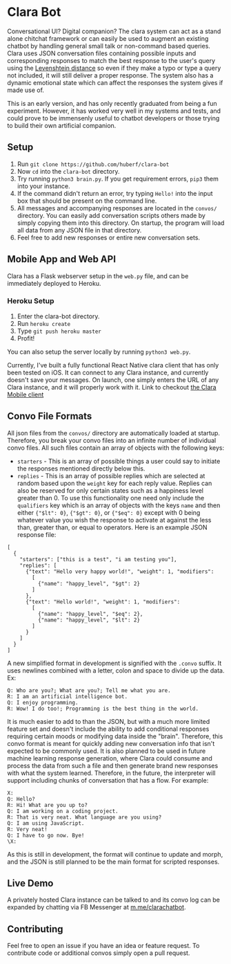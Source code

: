 # Clara Bot

Conversational UI? Digital companion? The clara system can act as a stand alone chitchat framework or can easily be used to augment an existing chatbot by handling general small talk or non-command based queries. Clara uses JSON conversation files containing possible inputs and corresponding responses to match the best response to the user's query using the [Levenshtein distance](https://en.wikipedia.org/wiki/Levenshtein_distance) so even if they make a typo or type a query not included, it will still deliver a proper response. The system also has a dynamic emotional state which can affect the responses the system gives if made use of.

This is an early version, and has only recently graduated from being a fun experiment. However, it has worked very well in my systems and tests, and could prove to be immensenly useful to chatbot developers or those trying to build their own artificial companion.

## Setup

1. Run `git clone https://github.com/huberf/clara-bot`
2. Now `cd` into the `clara-bot` directory.
3. Try running `python3 brain.py`. If you get requirement errors, `pip3` them
   into your instance.
4. If the command didn't return an error, try typing `Hello!` into the input box
   that should be present on the command line.
5. All messages and accompanying responses are located in the `convos/`
   directory. You can easily add conversation scripts others made by simply
   copying them into this directory. On startup, the program will load all data
   from any JSON file in that directory.
6. Feel free to add new responses or entire new conversation sets.

## Mobile App and Web API

Clara has a Flask webserver setup in the `web.py` file, and can be immediately
deployed to Heroku.

### Heroku Setup
1. Enter the clara-bot directory.
2. Run `heroku create`
3. Type `git push heroku master`
4. Profit!

You can also setup the server locally by running `python3 web.py`.

Currently, I've built a fully functional React Native clara client that has only
been tested on iOS. It can connect to any Clara instance, and currently doesn't
save your messages. On launch, one simply enters the URL of any Clara instance,
and it will properly work with it.
Link to checkout [the Clara Mobile
client](https://github.com/huberf/clara-mobile)

## Convo File Formats
All json files from the `convos/` directory are automatically loaded at startup.
Therefore, you break your convo files into an infinite number of individual
convo files. All such files contain an array of objects with the following keys:
* `starters` - This is an array of possible things a user could say to initiate
  the responses mentioned directly below this.
* `replies` - This is an array of possible replies which are selected at random
  based upon the `weight` key for each reply value. Replies can also be reserved
  for only certain states such as a happiness level greater than 0. To use this
  functionality one need only include the `qualifiers` key which is an array of
  objects with the keys `name` and then either `{"$lt": 0}`, `{"$gt": 0}`, or
  `{"$eq": 0}` except with 0 being whatever value you wish the response to
  activate at against the less than, greater than, or equal to operators.
Here is an example JSON response file:
```
[
  {
    "starters": ["this is a test", "i am testing you"],
    "replies": [
      {"text": "Hello very happy world!", "weight": 1, "modifiers": 
        [
          {"name": "happy_level", "$gt": 2}
        ]
      },
      {"text": "Hello world!", "weight": 1, "modifiers": 
        [
          {"name": "happy_level", "$eq": 2},
          {"name": "happy_level", "$lt": 2}
        ]
      }
    ]
  }
]
```
A new simplified format in development is signified with the `.convo` suffix. It
uses newlines combined with a letter, colon and space to divide up the data.
Ex:
```
Q: Who are you?; What are you?; Tell me what you are.
R: I am an artificial intelligence bot.
Q: I enjoy programming.
R: Wow! I do too!; Programming is the best thing in the world.
```
It is much easier to add to than the JSON, but with a much more limited feature
set and doesn't include the ability to add conditional responses requiring
certain moods or modifying data inside the "brain".
Therefore, this convo format is meant for quickly adding new conversation info
that isn't expected to be commonly used. It is also planned to be used in future
machine learning response generation, where Clara could consume and process the
data from such a file and then generate brand new responses with what the system
learned. Therefore, in the future, the interpreter will support including chunks
of conversation that has a flow. For example:
```
X:
Q: Hello?
R: Hi! What are you up to?
Q: I am working on a coding project.
R: That is very neat. What language are you using?
Q: I am using JavaScript.
R: Very neat!
Q: I have to go now. Bye!
\X:
```
As this is still in development, the format will continue to update and morph,
and the JSON is still planned to be the main format for scripted responses.

## Live Demo
A privately hosted Clara instance can be talked to and its convo log can be expanded by chatting via FB Messenger at [m.me/clarachatbot](https://m.me/clarachatbot).

## Contributing

Feel free to open an issue if you have an idea or feature request. To contribute
code or additional convos simply open a pull request.

